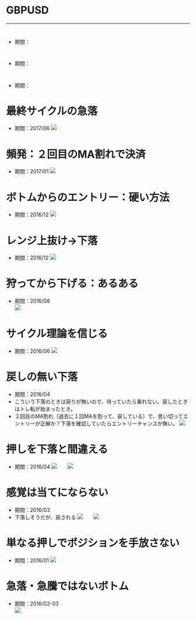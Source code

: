 # GBPUSD

---
#
- 期間：

#
- 期間：

#
- 期間：

# 最終サイクルの急落
- 期間：2017/06
![](2022-12-15-19-38-46.png)

# 頻発：２回目のMA割れで決済
- 期間：2017/01
![](2022-12-15-19-27-41.png)

# ボトムからのエントリー：硬い方法
- 期間：2016/12
![](2022-12-15-19-25-15.png)

# レンジ上抜け→下落
- 期間：2016/12
![](2022-12-15-19-22-12.png)

# 狩ってから下げる：あるある
- 期間：2016/08  
![](2022-12-15-19-13-00.png)

# サイクル理論を信じる
- 期間：2016/06
![](2022-12-15-19-08-35.png)

# 戻しの無い下落
- 期間：2016/04
- こういう下落のときは戻りが無いので、待っていたら乗れない。戻したときはトレ転が始まったとき。
- ２回目のMA割れ（過去に１回MAを割って、戻している）で、思い切ってエントリーが正解か？下落を確認していたらエントリーチャンスが無い。
![](2022-12-15-18-56-53.png)

# 押しを下落と間違える
- 期間：2016/04
![](2022-12-15-18-26-00.png)　　![](2022-12-15-18-27-36.png)

# 感覚は当てにならない
- 期間：2016/03
- 下落しそうだが、戻される
![](2022-12-15-18-18-17.png)　　![](2022-12-15-18-18-46.png)

# 単なる押しでポジションを手放さない
- 期間：2016/01
![](2022-12-15-17-53-49.png)


# 急落・急騰ではないボトム
- 期間：2016/02-03  
![](2022-12-15-11-34-16.png)
